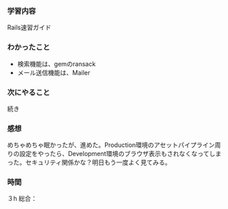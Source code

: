 ### 学習内容
Rails速習ガイド
### わかったこと
- 検索機能は、gemのransack
- メール送信機能は、Mailer
### 次にやること
続き
### 感想
めちゃめちゃ眠かったが、進めた。Production環境のアセットパイプライン周りの設定をやったら、Development環境のブラウザ表示もされなくなってしまった。セキュリティ関係かな？明日もう一度よく見てみる。
### 時間
３h
総合：
